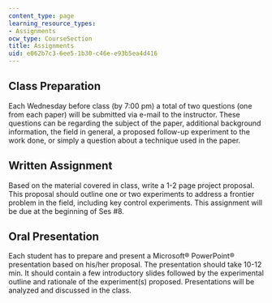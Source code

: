 ```yaml
---
content_type: page
learning_resource_types:
- Assignments
ocw_type: CourseSection
title: Assignments
uid: e062b7c3-6ee5-1b30-c46e-e93b5ea4d416
---
```


Class Preparation
-----------------

Each Wednesday before class (by 7:00 pm) a total of two questions (one from each paper) will be submitted via e-mail to the instructor. These questions can be regarding the subject of the paper, additional background information, the field in general, a proposed follow-up experiment to the work done, or simply a question about a technique used in the paper.

Written Assignment
------------------

Based on the material covered in class, write a 1-2 page project proposal. This proposal should outline one or two experiments to address a frontier problem in the field, including key control experiments. This assignment will be due at the beginning of Ses #8.

Oral Presentation
-----------------

Each student has to prepare and present a Microsoft® PowerPoint® presentation based on his/her proposal. The presentation should take 10-12 min. It should contain a few introductory slides followed by the experimental outline and rationale of the experiment(s) proposed. Presentations will be analyzed and discussed in the class.